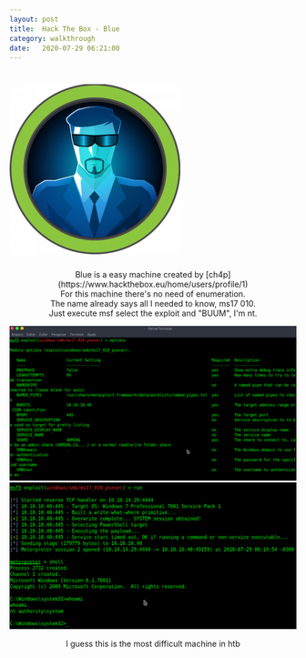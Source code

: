 ```yaml
---
layout: post
title:  Hack The Box - Blue
category: walkthrough
date:   2020-07-29 06:21:00
---
```


# ![blue](/assets/img/blue/blue.png)  
<center> Blue is a easy machine created by [ch4p](https://www.hackthebox.eu/home/users/profile/1)</center>  
  
<center>For this machine there's no need of enumeration.</center>  
<center>The name already says all I needed to know, ms17 010.</center>  
<center>Just execute msf select the exploit and "BUUM", I'm nt.</center>  

![exploit](/assets/img/blue/blue1.png)  
![root](/assets/img/blue/blue2.png)  

<center> I guess this is the most difficult machine in htb</center>  
